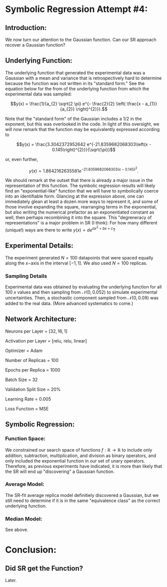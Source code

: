 # Symbolic Regression Attempt #4:

## Introduction:

We now turn our attention to the Gaussian function. Can our SR approach recover a Gaussian function?

## Underlying Function:

The underlying function that generated the experimental data was a Gaussian with a mean and variance that is retrospectively hard to determine because the function was not written in its "standard form." See the equation below for the from of the underlying function from which the experimental data was sampled:

$$y(x) = \frac{1}{a_{2} \sqrt{2 \pi} e^{- \frac{2}{2} \left( \frac{x - a_{1}}{a_{2}} \right)^{2}}}.$$

Note that the "standard form" of the Gaussian includes a $1/2$ in the exponent, but this was overlooked in the code. In light of this oversight, we will now remark that the function may be equivalently expressed according to

$$y(x) = \frac{3.3042372952642 e^{-21.8359682068303\left(x - 0.145\right)^{2}}}{\sqrt{\pi}}$$

or, even further,

$$y(x) = 1.8642162635581 e^{-21.8359682068303\left(x - 0.145\right)^{2}}.$$

We should remark at the outset that there is already a major issue in the representation of this function. The symbolic regression results will likely find an "exponential-like" function that we will have to symbolically coerce into an identifiable form. Glancing at the expression above, one can immediately glean at least a dozen more ways to represent it, and some of those involve expanding the square, rearranging terms in the exponential, but also writing the numerical prefactor as an exponentiated constant as well, then perhaps recombining it into the square. This "degreneracy of representations" is a major problem in SR (I think): For how many different (unique!) ways are there to write $y(x) = d e^{ax^{2} + bx + c}$?

## Experimental Details:

The experiment generated $N = 100$ datapoints that were spaced equally along the $x-$axis in the interval $[-1, 1]$. We also used $N = 100$ replicas.

### Sampling Details

Experimental data was obtained by evaluating the underlying function for all $100$ $x$ values and then sampling from $\mathcal{N}(0, 0.052)$ to simulate experimental uncertainties. Then, a stochastic component sampled from $\mathcal{N}(0, 0.09)$ was added to the real data. (More advanced systematics to come.)

## Network Architecture:

Neurons per Layer = $[32, 16, 1]$

Activation per Layer = [relu, relu, linear]

Optimizer = Adam

Number of Replicas = $100$

Epochs per Replica = $1000$

Batch Size = $32$

Validation Split Size = $20$%

Learning Rate = $0.005$

Loss Function = MSE

## Symbolic Regression:

### Function Space:

We constrained our search space of functions $f : \mathbb{R} \to \mathbb{R}$ to include only addition, subtraction, multiplication, and division as binary operators, and only included the exponential function in our set of unary operators. Therefore, as previous experiments have indicated, it is more than likely that the SR will end up "discovering" a Gaussian function.

### Average Model:

The SR-fit average replica model definitiely discovered a Gaussian, but we still need to determine if it is in the same "equivalence class" as the correct underlying function.

### Median Model:

See above.

# Conclusion:

## Did SR get the Function?

Later.
